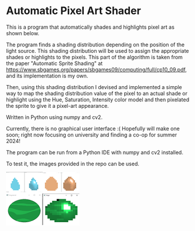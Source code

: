 # **Automatic Pixel Art Shader**

This is a program that automatically shades and highlights pixel art as shown below.

The program finds a shading distribution depending on the position of the light source. This shading distribution will be used to assign the appropriate shades or highlights to the pixels. This part of the algorithm is taken from the paper  "Automatic Sprite Shading" at https://www.sbgames.org/papers/sbgames09/computing/full/cp10_09.pdf, and its implementation is my own.

Then, using this shading distribution I devised and implemented a simple way to map the shading distribution value of the pixel to an actual shade or highlight using the Hue, Saturation, Intensity color model  and then pixelated the sprite to give it a pixel-art appearance.

Written in Python using numpy and cv2.

Currently, there is no graphical user interface :( Hopefully will make one soon; right now focusing on university and finding a co-op for summer 2024!

The program can be run from a Python IDE with numpy and cv2 installed. 

To test it, the images provided in the repo can be used. 

![program results](https://github.com/MariamFahmy/pixel-art-shader/blob/main/program_results.png "program results")
